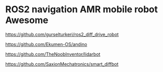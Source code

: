 
# ROS2 navigation AMR mobile robot Awesome


https://github.com/gurselturkeri/ros2_diff_drive_robot

https://github.com/Ekumen-OS/andino

https://github.com/TheNoobInventor/lidarbot

https://github.com/SaxionMechatronics/smart_diffbot

